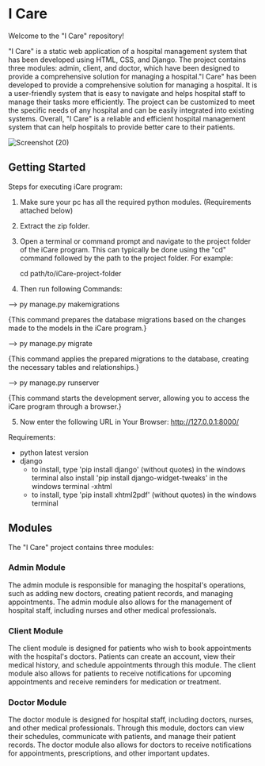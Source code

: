 # I Care
Welcome to the "I Care" repository!

"I Care" is a static web application of a hospital management system that has been developed using HTML, CSS, and Django. The project contains three modules: admin, client, and doctor, which have been designed to provide a comprehensive solution for managing a hospital."I Care" has been developed to provide a comprehensive solution for managing a hospital. It is a user-friendly system that is easy to navigate and helps hospital staff to manage their tasks more efficiently. The project can be customized to meet the specific needs of any hospital and can be easily integrated into existing systems. Overall, "I Care" is a reliable and efficient hospital management system that can help hospitals to provide better care to their patients.

![Screenshot (20)](https://github.com/PurnaChandar26/iCare/assets/97793147/30d61368-114b-4794-9cd6-e48deab77612)

## Getting Started
Steps for executing iCare program: 

1. Make sure your pc has all the required python modules. (Requirements attached below)
2. Extract the zip folder.
3. Open a terminal or command prompt and navigate to the project folder of the iCare program. This can typically be done using the "cd" command followed by the path to the project folder. For example:

    cd path/to/iCare-project-folder

4. Then run following Commands:

--> py manage.py makemigrations

{This command prepares the database migrations based on the changes made to the models in the iCare program.}

--> py manage.py migrate

{This command applies the prepared migrations to the database, creating the necessary tables and relationships.}

--> py manage.py runserver

{This command starts the development server, allowing you to access the iCare program through a browser.}

5. Now enter the following URL in Your Browser: http://127.0.0.1:8000/



Requirements:
- python latest version
- django 
	- to install, type 'pip install django' (without quotes) in the windows terminal 
	  also install 'pip install django-widget-tweaks' in the windows terminal
-xhtml
	- to install, type 'pip install xhtml2pdf' (without quotes) in the windows terminal 

## Modules
The "I Care" project contains three modules:

### Admin Module
The admin module is responsible for managing the hospital's operations, such as adding new doctors, creating patient records, and managing appointments. The admin module also allows for the management of hospital staff, including nurses and other medical professionals.

### Client Module
The client module is designed for patients who wish to book appointments with the hospital's doctors. Patients can create an account, view their medical history, and schedule appointments through this module. The client module also allows for patients to receive notifications for upcoming appointments and receive reminders for medication or treatment.

### Doctor Module
The doctor module is designed for hospital staff, including doctors, nurses, and other medical professionals. Through this module, doctors can view their schedules, communicate with patients, and manage their patient records. The doctor module also allows for doctors to receive notifications for appointments, prescriptions, and other important updates.
